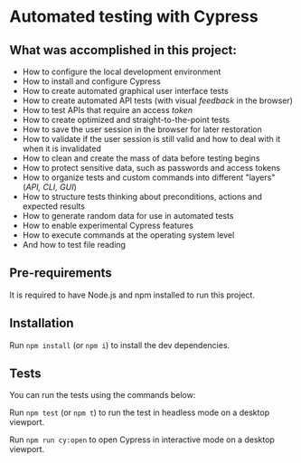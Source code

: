 # Automated testing with Cypress

## What was accomplished in this project:

- How to configure the local development environment
- How to install and configure Cypress
- How to create automated graphical user interface tests
- How to create automated API tests (with visual _feedback_ in the browser)
- How to test APIs that require an access _token_
- How to create optimized and straight-to-the-point tests
- How to save the user session in the browser for later restoration
- How to validate if the user session is still valid and how to deal with it when it is invalidated
- How to clean and create the mass of data before testing begins
- How to protect sensitive data, such as passwords and access tokens
- How to organize tests and custom commands into different "layers" (_API, CLI, GUI_)
- How to structure tests thinking about preconditions, actions and expected results
- How to generate random data for use in automated tests
- How to enable experimental Cypress features
- How to execute commands at the operating system level
- And how to test file reading

## Pre-requirements

It is required to have Node.js and npm installed to run this project.

## Installation

Run `npm install` (or `npm i`) to install the dev dependencies.

## Tests

You can run the tests using the commands below:

Run `npm test` (or `npm t`) to run the test in headless mode on a desktop viewport.

Run `npm run cy:open` to open Cypress in interactive mode on a desktop viewport.
